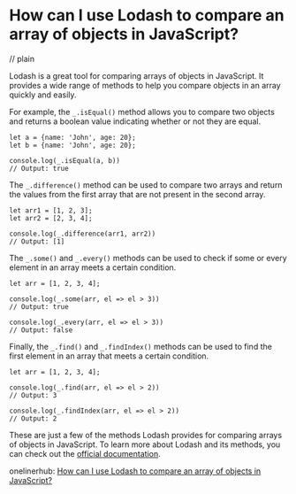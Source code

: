 # How can I use Lodash to compare an array of objects in JavaScript?
// plain

Lodash is a great tool for comparing arrays of objects in JavaScript. It provides a wide range of methods to help you compare objects in an array quickly and easily.

For example, the `_.isEqual()` method allows you to compare two objects and returns a boolean value indicating whether or not they are equal.

```
let a = {name: 'John', age: 20};
let b = {name: 'John', age: 20};

console.log(_.isEqual(a, b))
// Output: true
```

The `_.difference()` method can be used to compare two arrays and return the values from the first array that are not present in the second array.

```
let arr1 = [1, 2, 3];
let arr2 = [2, 3, 4];

console.log(_.difference(arr1, arr2))
// Output: [1]
```

The `_.some()` and `_.every()` methods can be used to check if some or every element in an array meets a certain condition.

```
let arr = [1, 2, 3, 4];

console.log(_.some(arr, el => el > 3))
// Output: true

console.log(_.every(arr, el => el > 3))
// Output: false
```

Finally, the `_.find()` and `_.findIndex()` methods can be used to find the first element in an array that meets a certain condition.

```
let arr = [1, 2, 3, 4];

console.log(_.find(arr, el => el > 2))
// Output: 3

console.log(_.findIndex(arr, el => el > 2))
// Output: 2
```

These are just a few of the methods Lodash provides for comparing arrays of objects in JavaScript. To learn more about Lodash and its methods, you can check out the [official documentation](https://lodash.com/docs/).

onelinerhub: [How can I use Lodash to compare an array of objects in JavaScript?](https://onelinerhub.com/javascript-lodash/how-can-i-use-lodash-to-compare-an-array-of-objects-in-javascript)